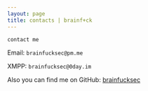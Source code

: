 ```yaml
---
layout: page
title: contacts | brainf+ck
---
```


```term
contact me
```

Email:  `brainfucksec@pm.me`

XMPP:   `brainfucksec@0day.im`

Also you can find me on GitHub: [brainfucksec](https://github.com/brainfucksec)
